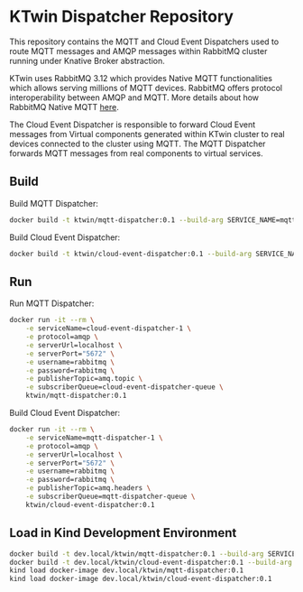# KTwin Dispatcher Repository

This repository contains the MQTT and Cloud Event Dispatchers used to route MQTT messages and AMQP messages within RabbitMQ cluster running under Knative Broker abstraction.

KTwin uses RabbitMQ 3.12 which provides Native MQTT functionalities which allows serving millions of MQTT devices. RabbitMQ offers protocol interoperability between AMQP and MQTT. More details about how RabbitMQ Native MQTT [here](https://blog.rabbitmq.com/posts/2023/03/native-mqtt/).

The Cloud Event Dispatcher is responsible to forward Cloud Event messages from Virtual components generated within KTwin cluster to real devices connected to the cluster using MQTT. The MQTT Dispatcher forwards MQTT messages from real components to virtual services.

## Build

Build MQTT Dispatcher:

```sh
docker build -t ktwin/mqtt-dispatcher:0.1 --build-arg SERVICE_NAME=mqtt-dispatcher .
```

Build Cloud Event Dispatcher:

```sh
docker build -t ktwin/cloud-event-dispatcher:0.1 --build-arg SERVICE_NAME=cloud-event-dispatcher .
```

## Run

Run MQTT Dispatcher:

```sh
docker run -it --rm \
    -e serviceName=cloud-event-dispatcher-1 \
    -e protocol=amqp \
    -e serverUrl=localhost \
    -e serverPort="5672" \
    -e username=rabbitmq \
    -e password=rabbitmq \
    -e publisherTopic=amq.topic \
    -e subscriberQueue=cloud-event-dispatcher-queue \
    ktwin/mqtt-dispatcher:0.1
```

Build Cloud Event Dispatcher:

```sh
docker run -it --rm \
    -e serviceName=mqtt-dispatcher-1 \
    -e protocol=amqp \
    -e serverUrl=localhost \
    -e serverPort="5672" \
    -e username=rabbitmq \
    -e password=rabbitmq \
    -e publisherTopic=amq.headers \
    -e subscriberQueue=mqtt-dispatcher-queue \
    ktwin/cloud-event-dispatcher:0.1
```

## Load in Kind Development Environment

```sh
docker build -t dev.local/ktwin/mqtt-dispatcher:0.1 --build-arg SERVICE_NAME=mqtt-dispatcher .
docker build -t dev.local/ktwin/cloud-event-dispatcher:0.1 --build-arg SERVICE_NAME=cloud-event-dispatcher .
kind load docker-image dev.local/ktwin/mqtt-dispatcher:0.1
kind load docker-image dev.local/ktwin/cloud-event-dispatcher:0.1
```
